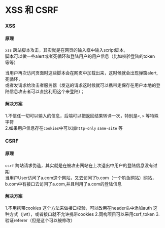 # XSS 和 CSRF

### XSS 

#### 原理
`xss` 跨站脚本攻击，其实就是在网页的输入框中输入script脚本，  
脚本可以做一些alert或者死循环和登陆用户的用户信息（比如校验登陆的token 等等） 

当用户再次访问页面时这些脚本会在网页中加载出来，这时候就会出现弹窗alert,死循环，  
或者发请求给攻击者服务器（发送的请求这时候就可以携带走保存在用户本地的登陆信息攻击者可以直接利用这个来登陆）；

#### 解决方案
 
1.不信任一切可以输入的信息，后端可以把返回结果转译一次，特别是`<`, `>` 等特殊字符  
2.如果用户信息存在`cookies`中可以加`http-only` `same-site` 等

### CSRF

#### 原理
`csrf` 跨站请求伪造，其实就是在被攻击网站在上次退出中用户的登陆信息没有过期  
当用户User访问了a.com这个网站，又去访问了b.com（一个钓鱼网站）网站， b.com中有接口去访问了a.com,并且利用了a.com的登陆信息  

#### 解决方案
1.不用携带cookies 这个方法来做接口校验，可以改用在header头中添加auth 这种方式（jwt），或者接口就不允许携带cookies
2.同构项目可以采用csrf_token
3.验证referer（但是这个可以被修改）



